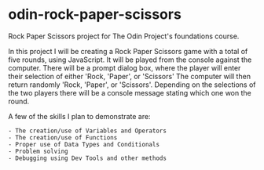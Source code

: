 # odin-rock-paper-scissors

Rock Paper Scissors project for The Odin Project's foundations course.

In this project I will be creating a Rock Paper Scissors game with a total of five rounds, using JavaScript. It will be played from the console against the computer. There will be a prompt dialog box, where the player will enter their selection of either 'Rock, 'Paper', or 'Scissors' The computer will then return randomly 'Rock, 'Paper', or 'Scissors'. Depending on the selections of the two players there will be a console message stating which one won the round.

A few of the skills I plan to demonstrate are:

    - The creation/use of Variables and Operators
    - The creation/use of Functions
    - Proper use of Data Types and Conditionals
    - Problem solving
    - Debugging using Dev Tools and other methods
